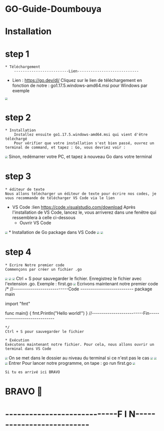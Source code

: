 # GO-Guide-Doumbouya


# Installation
# step 1 
	* Téléchargement
		-------------------------Lien----------------------------
* Lien : https://go.dev/dl/
		Cliquez sur le lien de téléchargement en fonction de notre : go1.17.5.windows-amd64.msi pour Windows par exemple
<img src="https://cdn.discordapp.com/attachments/917033946758402048/918874336977379378/download_golang.png" style="zoom:50%;" />

# step 2
	* Installation
		Installez ensuite go1.17.5.windows-amd64.msi qui vient d'être téléchargé
		Pour vérifier que votre installation s'est bien passé, ouvrez un terminal de command, et tapez : Go, vous devriez voir :
<img src="https://cdn.discordapp.com/attachments/917033946758402048/918875034192326686/unknown.png" style="zoom:50%;" />
	Sinon, redémarrer votre PC, et tapez à nouveau Go dans votre terminal

# step 3
	* éditeur de texte
	Nous allons télécharger un éditeur de texte pour écrire nos codes, je vous recommande de télécharger VS Code via le lien
* VS Code :lien https://code.visualstudio.com/download
	Après l'installation de VS Code, lancez le, vous arriverez dans une fenêtre qui ressemblera à celle ci-dessous
	* Ouvrir VS Code
<img src="https://cdn.discordapp.com/attachments/917033946758402048/918877349624315924/unknown.png" style="zoom:50%;" />
	* Installation de Go package dans VS Code
<img src="https://cdn.discordapp.com/attachments/917033946758402048/918877964110823434/unknown.png" style="zoom:50%;" />
<img src="https://cdn.discordapp.com/attachments/917033946758402048/918877964337295461/unknown.pngg" style="zoom:50%;" />

# step 4
	* Ecrire Notre premier code
	Commençons par créer un fichier .go
<img src="https://cdn.discordapp.com/attachments/917033946758402048/918878845799653446/unknown.png" style="zoom:50%;" />

<img src="https://cdn.discordapp.com/attachments/917033946758402048/918878846160359454/unknown.png" style="zoom:50%;" />

<img src="https://cdn.discordapp.com/attachments/917033946758402048/918878846554603540/unknown.png" style="zoom:50%;" />
	Ctrl + S pour sauvegarder le fichier. Enregistrez le fichier avec l'extension .go. 
	Exemple : first.go
<img src="https://cdn.discordapp.com/attachments/917033946758402048/918879338751983666/unknown.png" style="zoom:50%;" />
	Ecrivons maintenant notre premier code
	/*
//----------------------------Code ---------------------------
package main

import "fmt"

func main() {
    	fmt.Println("Hello world!")
}
//--------------------------Fin------------------------------
	
	*/
	Ctrl + S pour sauvegarder le fichier
	
	* Exécution
	Exécutons maintenant notre fichier. Pour cela, nous allons ouvrir un terminal dans VS Code
<img src="https://cdn.discordapp.com/attachments/917033946758402048/918880191714062346/unknown.png" style="zoom:50%;" />
	On se met dans le dossier au niveau du terminal si ce n'est pas le cas

<img src="https://cdn.discordapp.com/attachments/917033946758402048/918880770452516964/unknown.png" style="zoom:50%;" />

<img src="https://cdn.discordapp.com/attachments/917033946758402048/918880770746109972/unknown.png" style="zoom:50%;" />

<img src="https://cdn.discordapp.com/attachments/917033946758402048/918880770746109972/unknown.png" style="zoom:50%;" />
	Entrer
	Pour lancer notre programme, on tape : go run first.go

<img src="https://cdn.discordapp.com/attachments/917033946758402048/918881193334829097/unknown.png" style="zoom:50%;" />

	Si tu es arrivé ici BRAVO

# BRAVO 🥇

# ----------------------------F  I  N--------------------------
